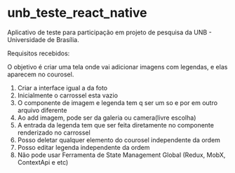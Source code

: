 # unb_teste_react_native

Aplicativo de teste para participação em projeto de pesquisa da UNB - Universidade de Brasília.

Requisitos recebidos:

O objetivo é criar uma tela onde vai adicionar imagens com legendas, e elas aparecem no courosel.

1. Criar a interface igual a da foto
2.  Inicialmente o carrossel esta vazio
3. O componente de imagem e legenda tem q ser um so e por em outro arquivo diferente 
4. Ao add imagem, pode ser da galeria ou camera(livre escolha)
5. A entrada da legenda tem que ser feita diretamente no componente renderizado no carrossel
6. Posso deletar qualquer elemento do courosel independente da ordem
7. Posso editar legenda independente da ordem
8. Não pode usar Ferramenta de State Management Global (Redux, MobX, ContextApi e etc)
